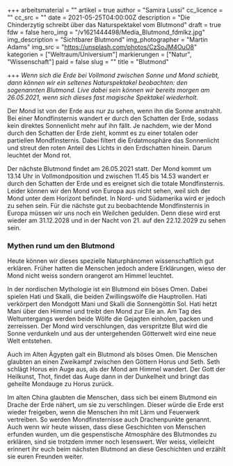 +++
arbeitsmaterial = ""
artikel = true
author = "Samira Lussi"
cc_licence = ""
cc_src = ""
date = 2021-05-25T04:00:00Z
description = "Die Chinderzytig schreibt über das Naturspektakel vom Blutmond"
draft = true
fdw = false
hero_img = "/v1621444498/Media_Blutmond_fdmlkz.jpg"
img_description = "Sichtbarer Blutmond"
img_photographer = "Martin Adams"
img_src = "https://unsplash.com/photos/CzSoJM4OuO8"
kategorien = ["Weltraum/Universium"]
markierungen = ["Natur", "Wissenschaft"]
paid = false
slug = ""
title = "Blutmond"

+++
_Wenn sich die Erde bei Vollmond zwischen Sonne und Mond schiebt, dann können wir ein seltenes Naturspektakel beobachten: den sogenannten Blutmond. Live dabei sein können wir bereits morgen am 26.05.2021, wenn sich dieses fast magische Spektakel wiederholt._

Der Mond ist von der Erde aus nur zu sehen, wenn ihn die Sonne anstrahlt. Bei einer Mondfinsternis wandert er durch den Schatten der Erde, sodass kein direktes Sonnenlicht mehr auf ihn fällt. Je nachdem, wie der Mond durch den Schatten der Erde zieht, kommt es zu einer totalen oder partiellen Mondfinsternis. Dabei filtert die Erdatmosphäre das Sonnenlicht und streut den roten Anteil des Lichts in den Erdschatten hinein. Darum leuchtet der Mond rot.

Der nächste Blutmond findet am 26.05.2021 statt. Der Mond kommt um 13.14 Uhr in Vollmondposition und zwischen 11.45 bis 14.53 wandert er durch den Schatten der Erde und es ereignet sich die totale Mondfinsternis. Leider können wir den Mond von Europa aus nicht sehen, weil sich der Mond unter dem Horizont befindet. In Nord- und Südamerika wird er jedoch zu sehen sein. Für die nächste gut zu beobachtende Mondfinsternis in Europa müssen wir uns noch ein Weilchen gedulden. Denn diese wird erst wieder am 31.12.2028 und in der Nacht von 21. auf den 22.12.2029 zu sehen sein.

### Mythen rund um den Blutmond

Heute können wir dieses spezielle Naturphänomen wissenschaftlich gut erklären. Früher hatten die Menschen jedoch andere Erklärungen, wieso der Mond nicht weiss sondern orangerot am Himmel leuchtet.

In der nordischen Mythologie ist ein Blutmond ein böses Omen. Dabei spielen Hati und Skalli, die beiden Zwillingswölfe die Hauptrollen. Hati verkörpert den Mondgott Mani und Skalli die Sonnengöttin Sol. Hati hetzt Mani über den Himmel und treibt den Mond zur Eile an. Am Tag des Weltuntergangs werden beide Wölfe die Gejagten einholen, packen und zerreissen. Der Mond wird verschlungen, das verspritzte Blut wird die Sonne verdunkeln und aus der untergehenden Götterwelt wird eine neue Welt entstehen.

Auch im Alten Ägypten galt ein Blutmond als böses Omen. Die Menschen glaubten an einen Zweikampf zwischen den Göttern Horus und Seth. Seth schlägt Horus ein Auge aus, als der Mond am Himmel wandert. Der Gott der Heilkunst, Thot, findet das Auge dann in der Dunkelheit und bringt das geheilte Mondauge zu Horus zurück.

Im alten China glaubten die Menschen, dass sich bei einem Blutmond ein Drache der Erde nähert, um sie zu verschlingen. Dieser würde die Erde erst wieder freigeben, wenn die Menschen ihn mit Lärm und Feuerwerk vertreiben. So werden Mondfinsternisse auch Drachenpunkte genannt. Auch wenn wir heute wissen, dass diese Geschichten von Menschen erfunden wurden, um die gespenstische Atmosphäre des Blutmondes zu erklären, sind sie trotzdem immer noch lesenswert. Wer weiss, vielleicht erinnert ihr euch beim nächsten Blutmond an diese Geschichten und erzählt sie euren Freunden weiter.